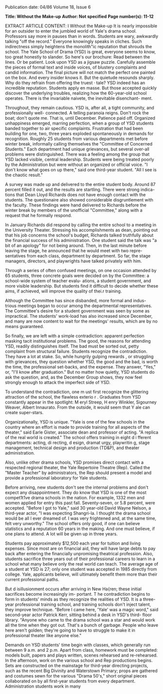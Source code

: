 Publication date: 04/86
Volume 18, Issue 6

**Title: Without the Make-up**
**Author: Not specified**
**Page number(s): 11-12**

EXTRACT ARTICLE CONTENT:
l
Without the Make-up 
It is nearly impossible for an outsider 
to enter the jumbled world of Yale's 
drama school. Professors say more in 
pauses than in words. Students are 
wary, awkwardly talking "off the 
record." Everyone knowingly speaks in 
cliches. Such indirectness simply 
heightens the monolith"ic reputation 
that shrouds the school. The Yale 
School of Drama (YSD) is great, 
everyone seems to know, too great 
honestly to slander. So here's our 
brochure: Read between the lines. 
Or be patient. Look upon YSD as a 
jigsaw puzzle. Carefully assemble the 
pieces of formal text and inside voices, 
of blustery complaints and candid 
information. The final picture will not 
match the perfect one painted on the 
box. And every insider knows it. 
But the quietude resounds sharply. 
Why do they refrain from offering the 
truest · tale? YSD indeed has an 
incredible reputation. Students apply 
en masse. But those accepted quickly 
discover the underlying troubles, 
realizing how the 60-year-old school 
operates. There is the invariable 
naivete, the inevitable disenchant-
ment. 

Throughout, 
they remain 
cautious. YSD is, after all, a tight 
community, and professionally well-
connected. A telling paranoia reigns. 
Don't rock the boat; don't quote me. 
That is, until December. Patience 
paid off. Organized unhappiness 
emerged, marring perfection, when a 
group of YSD students banded 
together to air specific complaints. 
Frustration that had been building for 
one, 
two, 
three years exploded 
spontaneously in demands for 
recognition. Roughly 25 students from 
various departments met before winter 
break, informally calling themselves 
the "Committee of Concerned 
Students." Each department had 
unique grievances, but several over-all 
problems were distinguished. There 
was a feeling among the group that 
YSD lacked visible, central leadership. 
Students were being treated poorly by 
the Administration but were without 
an organized or official voice. "I don't 
know what goes on up there," said one 
third-year student. "All I see is the 
chaotic result." 

A survey was made up and delivered 
to the entire student body. Around 87 
percent filled it out, and the results are 
startling. There were strong indica-
tions that Dean Lloyd Richards does 
not have enough contact with the 
students. The questionaire also showed 
considerable disgruntlement with the 
faculty. These findings were hand 
delivered to Richards before the winter 
break by members of the unofficial 
"Committee," along with a request that 
he formally respond. 

In January Richards did respond by 
calling the entire school to a meeting in 
the University Theater. Stressing his 
accomplishments as dean, pointing out 
that his job concerns the school's 
budget, Richards talked truthfully 
about the financial success of his 
administration. One student said the 
talk was "a bit of an apology" for not 
being around. Then, in the last minute 
before leaving the stage, he announced 
that he would meet with two repre-
sentatives from each class, department 
by department. So far, the stage 
managers, directors, and playwrights 
have talked privately with him. 

Through a series of often confused 
meetings, on one occasion attended by 
65 students, three concrete goals were 
decided on by the Committee: a 
school-wide system of teacher evalu-
ations, a student government, and 
more visible leadership. But students 
find it difficult to decide whether these 
aims, if achieved, will improve the 
quality of thei.r training. 

Although the Committee has since 
disbanded, more formal and indus-
trious meetings began to occur among 
the departmental representatives. The 
Committee's desire 
for a 
student 
government was seen by some as 
impractical. The students' work-load 
has also increased since December, 
and many are now content to wait for 
the meetings' results, which are by no 
means guaranteed. 

So finally, we are left with a simple 
contradiction: apparent perfection 
masking tacit institutional problems. 
The good, the reasons for attending 
YSD, readily distinguishes itself. The 
bad must be sorted out, 
petty 
complaint from 
structural failure. 
Students recognize the contradiction. 
They have a lot at stake. So, while 
hungrily gulping rewards , 
or 
struggling with grievances, 
they 
question whether YSD, the good and 
the bad, is worth the time, 
the 
professional set-backs, 
and the 
expense. They answer, "Yes," or, "I'll 
know after graduation." But no matter 
how quietly, YSD students do ask the 
question, and, as the December Group 
shows, they now feel strongly enough 
to attack the imperfect side of YSD. 

To understand the contradiction, one 
m ust first recognize the glittering 
attraction of the school, the flawless 
exterio r . 
Graduates from YSD 
constantly appear in the spotlight: 
M eryl Streep, 
H enry Winkler, 
Sigourney Weaver, Albert Innaurato. 
From the outside, it would seem that 
Y ale can create super-stars. 

Organizationally, YSD is unique. 
"Yale is one of the few schools in the 
country where an effort is made to 
provide training for all aspects of the 
theater," said Earle Gister, associate 
dean and 
professor of acting. "A 
replica of the real world is created." 
The school offers training in eight 
d i fferent departments: 
acting, 
di recting, 
d esign, dramat urgy, 
playwritin g, stage management, 
technical design and production 
(TD&P), and theater administration. 

Also, unlike other drama schools, YSD 
promises 
direct 
contact with 
a 
respected regional theater, the Yale 
Repertoire Theatre (Rep). Called the 
"Master Teacher" by administrators, 
the Rep should present a model and 
provide a professional laboratory for 
Yale students. 

Before arriving, new students don't 
see the internal problems and don't 
expect any disappointment. They do 
know that YSD is one of the most 
compet1t1ve drama schools in the 
nation. For example, 1332 men and 
women applied for entry this past fall. 
Seventy-seven, or 5.8 percent, were 
accepted. "Before I got to Yale," said 
30 year-old David Wayne Nelson, a 
third-year actor, "I was expecting 
Shangri-la. I thought the drama school 
would be all I ever dreamed of. I was 
very frightened and, at the same time, 
felt very unworthy." The school offers 
only good, if one can believe statistics 
and a reputation 60 years in the 
making. And one must believe, if one 
plans to attend. A lot will be given up 
in three years. 

Students pay approximately $12,500 
each year for tuition and living 
expenses. Since most are on financial 
aid, they will have large debts to pay 
back after entering the financially 
unpromising theatrical profession. 
Also, students sacrifice three years out 
of their professional careers to learn in 
a school what many believe only the 
real world can teach. The average age 
of a student at YSD is 27; only one 
student was accepted in 1985 directly 
from college. Yale, applicants believe, 
will ultimately benefit them more than 
their current professional paths. 

But d isillusionment occurs after 
arriving in New Ha{ren; these initial 
sacrifices become increasingly im-
portant. T he contradiction begins to 
form in students' minds as they 
recognize the realities of YSD. It is a 
three-year professional training school, 
and training schools don't inject talent, 
they improve technique. "Before I 
came here, 'Yale' was a magic word," 
said second-year actor Patrick Kerr, 
sitting behind a desk in YSD's third-
floor library. "Anyone who came to the 
drama school was a star and would 
work all the time when they got out. 
That's a bunch of garbage. People who 
leave here aren't golden; they're going 
to have to struggle to make it in 
professional theater like anyone else." 

Demands on YSD students' time 
begin with classes, which generally run 
between 9 a.m. and 2 p.m. Apart from 
class, homework must be completed: 
models built, papers and plays written, 
scenes rehearsed and re-rehearsed. In 
the afternoon, work on the various 
school and Rep productions begins. 
Sets are constructed on the mainstage 
for third-year directing projects, such 
as the recent Big Divinity and 
Waterstown Primary; props are gathered 
and costumes sewn for the various 
"Drama 50's," short original pieces 
collaborated on by 
all 
first-year 
students from 
every department. 
Administration students work in many
